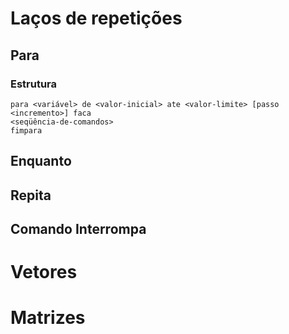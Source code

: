 # Laços de repetições
## Para
### Estrutura
    para <variável> de <valor-inicial> ate <valor-limite> [passo <incremento>] faca
    <seqüência-de-comandos>
    fimpara
## Enquanto
## Repita
## Comando Interrompa
# Vetores
# Matrizes